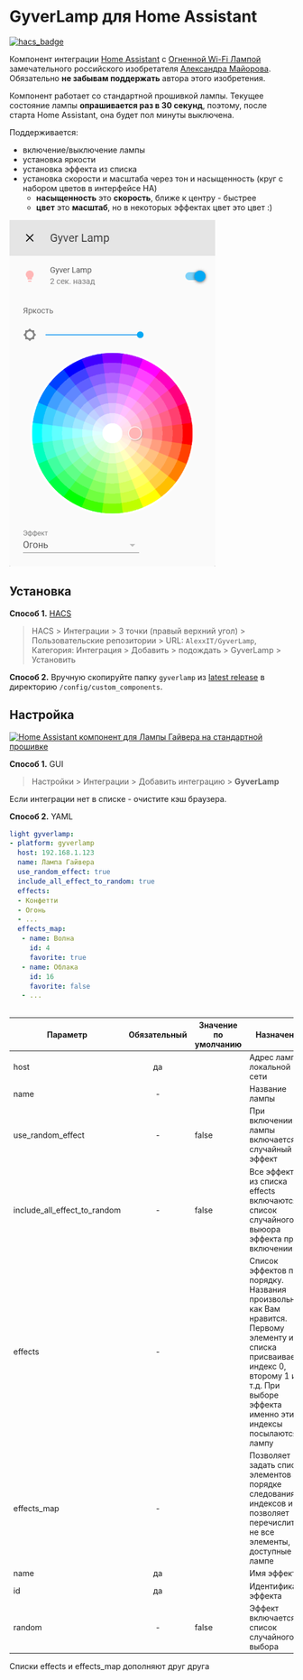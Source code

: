 # GyverLamp для Home Assistant

[![hacs_badge](https://img.shields.io/badge/HACS-Custom-orange.svg)](https://github.com/custom-components/hacs)

Компонент интеграции [Home Assistant][1] с [Огненной Wi-Fi Лампой][2] замечательного российского изобретателя [Александра Майорова][3]. Обязательно **не забывам поддержать** автора этого изобретения.

[1]: https://www.home-assistant.io/
[2]: https://alexgyver.ru/gyverlamp/
[3]: https://alexgyver.ru/about_gyver/

Компонент работает со стандартной прошивкой лампы. Текущее состояние лампы **опрашивается раз в 30 секунд**, поэтому, после старта Home Assistant, она будет пол минуты выключена.

Поддерживается:

- включение/выключение лампы
- установка яркости
- установка эффекта из списка
- установка скорости и масштаба через тон и насыщенность (круг с набором цветов в интерфейсе HA)
   - **насыщенность** это **скорость**, ближе к центру - быстрее 
   - **цвет** это **масштаб**, но в некоторых эффектах цвет это цвет :) 

![](screen.png)

## Установка

**Способ 1.** [HACS](https://hacs.xyz/)

> HACS > Интеграции > 3 точки (правый верхний угол) > Пользовательские репозитории > URL: `AlexxIT/GyverLamp`, Категория: Интеграция > Добавить > подождать > GyverLamp > Установить

**Способ 2.** Вручную скопируйте папку `gyverlamp` из [latest release](https://github.com/AlexxIT/GyverLamp/releases/latest) в директорию `/config/custom_components`.

## Настройка

[![Home Assistant компонент для Лампы Гайвера на стандартной прошивке](https://img.youtube.com/vi/riYsv5k_EdY/mqdefault.jpg)](https://www.youtube.com/watch?v=riYsv5k_EdY)

**Способ 1.** GUI

> Настройки > Интеграции > Добавить интеграцию > **GyverLamp**

Если интеграции нет в списке - очистите кэш браузера.

**Способ 2.** YAML

```yaml
light gyverlamp:
- platform: gyverlamp
  host: 192.168.1.123
  name: Лампа Гайвера
  use_random_effect: true
  include_all_effect_to_random: true
  effects:
  - Конфетти
  - Огонь
  - ...
  effects_map:
   - name: Волна
     id: 4
     favorite: true
   - name: Облака
     id: 16
     favorite: false
   - ...
 
```

| Параметр                     | Обязательный | Значение по умолчанию | Назначение                                                                                                                                                                                                  |
|------------------------------|:------------:|-----------------------|-------------------------------------------------------------------------------------------------------------------------------------------------------------------------------------------------------------|
| host                         |      да      |                       | Адрес лампы в локальной сети                                                                                                                                                                                |
| name                         |      -       |                       | Название лампы                                                                                                                                                                                              |
| use_random_effect            |      -       | false                 | При включении лампы включается случайный эффект                                                                                                                                                             |
| include_all_effect_to_random |      -       | false                 | Все эффекты из списка effects включаются в список случайного выюора эффекта при включении                                                                                                                   |
| effects                      |      -       |                       | Список эффектов по порядку.    <br/> Названия произвольные, как Вам нравится. Первому элементу из списка присваивается индекс 0, второму 1 и т.д. При выборе эффекта именно эти индексы посылаются на лампу |
| effects_map                  |      -       |                       | Позволяет задать список элементов не в порядке следования их индексов и позволяет перечислить не все элементы, доступные на лампе                                                                           |
| name                         |      да      |                       | Имя эффекта                                                                                                                                                                                                 |
| id                           |      да      |                       | Идентификатор эффекта                                                                                                                                                                                       |
| random                       |      -       | false                 | Эффект включается в список случайного выбора                                                                                                                                                                |

Списки effects и effects_map дополняют друг друга

